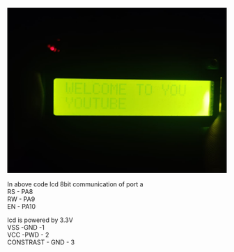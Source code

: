 
![8bitmode](./lcd%20(1).jpeg)  



In above code  lcd 8bit communication of port a   
RS - PA8   
RW - PA9  
EN - PA10 

lcd is powered by 3.3V  
VSS -GND -1    
VCC -PWD - 2   
CONSTRAST - GND - 3